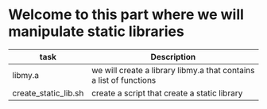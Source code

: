 # Welcome to this part where we will manipulate static libraries
| task			 | Description							        |
| ---------------------- | -------------------------------------------------------------------- |
| libmy.a		 | we will create a library libmy.a that contains a list of functions	|
| create_static_lib.sh   | create a script that create a static library 			|
